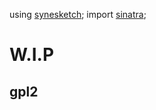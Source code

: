 using [synesketch](http://krcadinac.com/synesketch/);
import [sinatra](http://www.sinatrarb.com/);

# W.I.P

## gpl2
